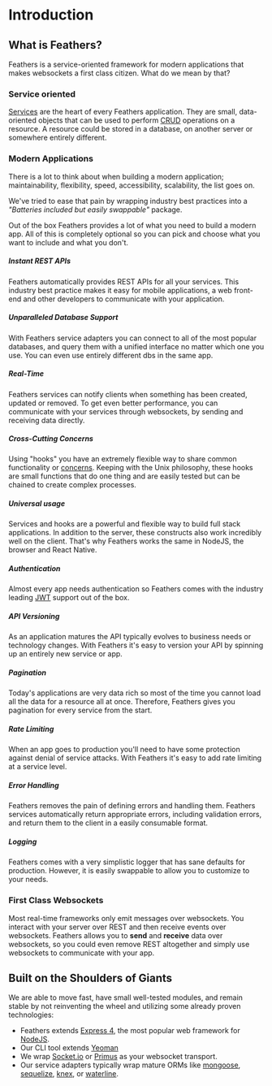 # Introduction

## What is Feathers?

Feathers is a service-oriented framework for modern applications that makes websockets a first class citizen. What do we mean by that?

### Service oriented

[Services](../services) are the heart of every Feathers application. They are small, data-oriented objects that can be used to perform [CRUD](https://en.wikipedia.org/wiki/Create,_read,_update_and_delete) operations on a resource. A resource could be stored in a database, on another server or somewhere entirely different.

### Modern Applications

There is a lot to think about when building a modern application; maintainability, flexibility, speed, accessibility, scalability, the list goes on.

We've tried to ease that pain by wrapping industry best practices into a _"Batteries included but easily swappable"_ package.

Out of the box Feathers provides a lot of what you need to build a modern app. All of this is completely optional so you can pick and choose what you want to include and what you don't.

##### Instant REST APIs
Feathers automatically provides REST APIs for all your services. This industry best practice makes it easy for mobile applications, a web front-end and other developers to communicate with your application.

##### Unparalleled Database Support
With Feathers service adapters you can connect to all of the most popular databases, and query them with a unified interface no matter which one you use. You can even use entirely different dbs in the same app.

##### Real-Time
Feathers services can notify clients when something has been created, updated or removed. To get even better performance, you can communicate with your services through websockets, by sending and receiving data directly.

##### Cross-Cutting Concerns
Using "hooks" you have an extremely flexible way to share common functionality or [concerns](https://en.wikipedia.org/wiki/Cross-cutting_concern). Keeping with the Unix philosophy, these hooks are small functions that do one thing and are easily tested but can be chained to create complex processes.

##### Universal usage
Services and hooks are a powerful and flexible way to build full stack applications. In addition to the server, these constructs also work incredibly well on the client. That's why Feathers works the same in NodeJS, the browser and React Native.

##### Authentication
Almost every app needs authentication so Feathers comes with the industry leading [JWT](https://jwt.io/) support out of the box.

##### API Versioning
As an application matures the API typically evolves to business needs or technology changes. With Feathers it's easy to version your API by spinning up an entirely new service or app.

##### Pagination
Today's applications are very data rich so most of the time you cannot load all the data for a resource all at once. Therefore, Feathers gives you pagination for every service from the start.

##### Rate Limiting
When an app goes to production you'll need to have some protection against denial of service attacks. With Feathers it's easy to add rate limiting at a service level.

##### Error Handling
Feathers removes the pain of defining errors and handling them. Feathers services automatically return appropriate errors, including validation errors, and return them to the client in a easily consumable format.

##### Logging
Feathers comes with a very simplistic logger that has sane defaults for production. However, it is easily swappable to allow you to customize to your needs.

### First Class Websockets
Most real-time frameworks only emit messages over websockets. You interact with your server over REST and then receive events over websockets. Feathers allows you to **send** and **receive** data over websockets, so you could even remove REST altogether and simply use websockets to communicate with your app.

## Built on the Shoulders of Giants
We are able to move fast, have small well-tested modules, and remain stable by not reinventing the wheel and utilizing some already proven technologies:

- Feathers extends [Express 4](http://expressjs.com), the most popular web framework for [NodeJS](http://nodejs.org/).
- Our CLI tool extends [Yeoman](http://yeoman.io/)
- We wrap [Socket.io](http://socket.io/) or [Primus](https://github.com/primus/primus) as your websocket transport.
- Our service adapters typically wrap mature ORMs like [mongoose](mongoosejs.com), [sequelize](http://docs.sequelizejs.com/), [knex](http://knexjs.org/), or [waterline](https://github.com/balderdashy/waterline).
